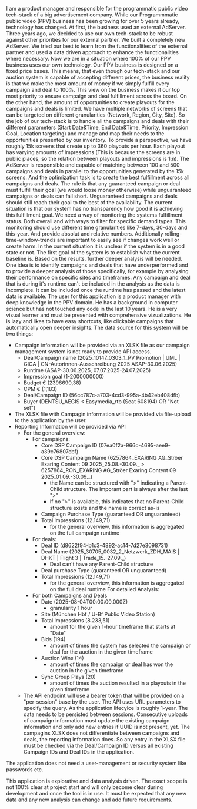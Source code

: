 I am a product manager and responsible for the programmatic public video tech-stack of a big advertisement company. While our Programmmatic public video (PPV) business has been growing for over 5 years already, technology has changed. At first, the business used an external AdServer. Three years ago, we decided to use our own tech-stack to be robust against other priorities for our external partner. We built a completely new AdServer. We tried our best to learn from the functionalities of the external partner and used a data driven approach to enhance the functionalities where necessary. Now we are in a situation where 100% of our PPV business uses our own technology.
Our PPV business is designed on a fixed price bases. This means, that even though our tech-stack and our auction system is capable of accepting different prices, the business reality is that we make the most amount of money if we simply fulfill every campaign and deal to 100%. This view on the business makes it our top most priority to ensure campaign and deal fulfillment across the board. On the other hand, the amount of opportunities to create playouts for the campaigns and deals is limited. We have multiple networks of screens that can be targeted on different granularities (Network, Region, City, Site).
So the job of our tech-stack is to handle all the campaigns and deals with their different parameters (Start Date&Time, End Date&Time, Priority, Impression Goal, Location targeting) and manage and map their needs to the opportunities presented by our inventory. To provide a perspective, we have roughly 15k screens that create up to 360 playouts per hour. Each playout has varying amounts of Impressions (This is because the screens are in public places, so the relation between playouts and impressions is 1:n). The AdServer is responsible and capable of matching between 100 and 500 campaigns and deals in parallel to the opportunities generated by the 15k screens. And the optimization task is to create the best fulfillment across all campaigns and deals. The rule is that any guaranteed campaign or deal must fulfill their goal (we would loose money otherwise) while unguaranteed campaigns or deals can fall short. Unguaranteed campaigns and deals should still reach their goal to the best of the availability.
The current situation is that our system has no transparency how good it is achieving this fulfillment goal. We need a way of monitoring the systems fulfillment status. Both overall and with ways to filter for specific demand types. This monitoring should use different time granularities like 7-days, 30-days and this-year. And provide absolut and relative numbers. Additionally rolling-time-window-trends are important to easily see if changes work well or create harm.
In the current situation it is unclear if the system is in a good state or not. The first goal of the system is to establish what the current baseline is. Based on the results, further deeper analysis will be needed. One idea is to identify campaigns and deals that have underperformed and to provide a deeper analysis of those specifically, for example by analysing their performance on specific sites and timeframes.
Any campaign and deal that is during it's runtime can't be included in the analysis as the data is incomplete. It can be included once the runtime has passed and the latest data is available.
The user for this application is a product manager with deep knowledge in the PPV domain. He has a background in computer science but has not touched any code in the last 10 years. He is a very visual learner and must be presented with comprehensive vizualizations. He is lazy and likes to have easy shortcuts, like clickable campaigns that automatically open deeper insights.
The data source for this system will be two things:
- Campaign information will be provided via an XLSX file as our campaign management system is not ready to provide API access.
  - Deal/Campaign name (2025_10147_0303_1_PV Promotion | UML | GIGA | CN-Autorinnen-Ausschreibung 2025	ASAP-30.06.2025)
  - Runtime	(ASAP-30.06.2025, 07.07.2025-24.07.2025)
  - Impression goal	(1-2000000000)
  - Budget € (2396690,38)
  - CPM €	(1,183)
  - Deal/Campaign ID (56cc787c-a703-4cd3-995a-4b42eb408dfb)
  - Buyer (DENTSU_AEGIS < Easymedia_rtb (Seat 608194) OR "Not set")
- The XLSX file with Campagin information will be provided via file-upload to the application by the user.
- Reporting Information will be provided via API
  - For the general overview:
    - For campaigns:
      - Core DSP Campaign ID (07ea0f2a-966c-4695-aee9-a39c76807cbf)
      - Core DSP Campaign Name (6257864_EXARING AG_Ströer Exaring Content 09 2025_25.08.-30.09._ > 6257864_RON_EXARING AG_Ströer Exaring Content 09 2025_01.09.-30.09._)
        - the Name can be structured with ">" indicating a Parent-Child structure. The Imporant part is always after the last ">"
        - If no ">" is available, this indicates that no Parent-Child structure exists and the name is correct as-is
      - Campaign Purchase Type (guaranteed OR unguaranteed)
      - Total Impressions (12.149,71)
        - for the general overview, this information is aggregated on the full campaign runtime
    - For deals:
      - Deal ID (d8622f94-b1c3-4892-ac14-7d27e3098731)
      - Deal Name (2025_30705_0032_2_Netzwerk_ZDH_MAIS | DHKT | Flight 3 | Trade_15.-27.09._)
        - Deal can't have any Parent-Child structure
      - Deal purchase Type (guaranteed OR unguaranteed)
      - Total Impressions (12.149,71)
        - for the general overview, this information is aggregated on the full deal runtime
  For detailed Analysis:
    - For both Campaigns and Deals
      - Date (2025-08-04T00:00:00.000Z)
        - granularity 1 hour
      - Site (München Hbf / U-Bf Public Video Station)
      - Total Impressions (8.233,51)
        - amount for the given 1-hour timeframe that starts at "Date"
      - Bids (194)
        - amount of times the system has selected the campaign or deal for the auction in the given timeframe
      - Auction Wins (14)
        - amount of times the campaign or deal has won the auction in the given timeframe
      - Sync Group Plays (20)
        - amount of times the auction resulted in a playouts in the given timeframe
  - The API endpoint will use a bearer token that will be provided on a "per-session" base by the user. The API uses URL parameters to specify the query.
As the application lifecylce is roughly 1-year. The data needs to be persisted between sessions. Consecutive uploads of campaign information must update the existing campaign information and only add new entries if UUID is not present, yet. The campagins XLSX does not differentiate between campaigns and deals, the reporting information does. So any entry in the XLSX file must be checked via the Deal/Campaign ID versus all existing Campaign IDs and Deal IDs in the application.

The application does not need a user-management or security system like passwords etc. 

This application is explorative and data analysis driven. The exact scope is not 100% clear at project start and will only become clear during development and once the tool is in use. It must be expected that any new data and any new analysis can change and add future requirements. 